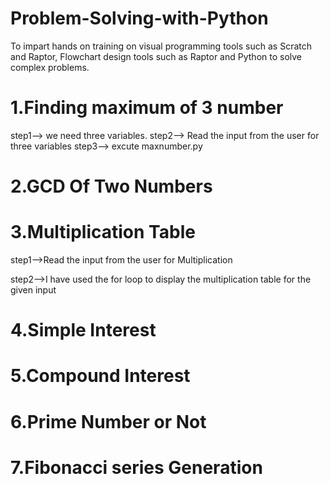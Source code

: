 # Problem-Solving-with-Python
To impart hands on training on visual programming tools such as Scratch and Raptor, Flowchart design tools such as Raptor and Python to solve complex problems.

 # 1.Finding maximum of 3 number
  step1--> we need three variables.
  step2--> Read the input from the user for three variables
  step3--> excute maxnumber.py
 # 2.GCD Of Two Numbers
 # 3.Multiplication Table
   step1-->Read the input from the user for Multiplication
   
   step2-->I have used the for loop to display the multiplication table for the given input
 # 4.Simple Interest
 # 5.Compound Interest
 # 6.Prime Number or Not
 # 7.Fibonacci series Generation
 
 
